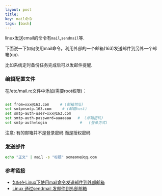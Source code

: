 ```yaml
---
layout: post
title: 
key: mail命令
tags: [bash]
---
```


linux发送email的命令有`mail`,`sendmail`等.

下面说一下如何使用mail命令，利用外部的一个邮箱(163)发送邮件到另外一个邮箱(qq).


比如系统定时备份任务完成后可以发邮件提醒.

### 编辑配置文件

在/etc/mail.rc文件中添加(需要root权限)：

```bash

set from=xxx@163.com     # (邮箱地址)
set smtp=smtp.163.com     # (邮箱host)
set smtp-auth-user=xxx@163.com
set smtp-auth-password=aaaaaaa   #  (邮箱密码)
set smtp-auth=login               #   (登录方式)
```

注意: 有的邮箱并不是登录密码 而是授权密码


### 发送邮件

```bash
echo "正文" | mail -s "标题" someone@qq.com
```


### 参考链接

* [如何在Linux下使用mail命令发送邮件到外部邮箱](https://blog.csdn.net/zh314js/article/details/76038868)
* [Linux 通过sendmail 发邮件到外部邮箱](https://www.cnblogs.com/Javame/p/4062303.html)

